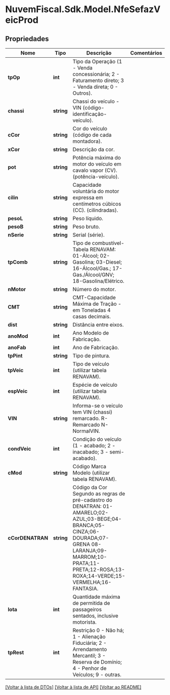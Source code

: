 # NuvemFiscal.Sdk.Model.NfeSefazVeicProd

## Propriedades

Nome | Tipo | Descrição | Comentários
------------ | ------------- | ------------- | -------------
**tpOp** | **int** | Tipo da Operação (1 - Venda concessionária; 2 - Faturamento direto; 3 - Venda direta; 0 - Outros). | 
**chassi** | **string** | Chassi do veículo - VIN (código-identificação-veículo). | 
**cCor** | **string** | Cor do veículo (código de cada montadora). | 
**xCor** | **string** | Descrição da cor. | 
**pot** | **string** | Potência máxima do motor do veículo em cavalo vapor (CV). (potência-veículo). | 
**cilin** | **string** | Capacidade voluntária do motor expressa em centímetros cúbicos (CC). (cilindradas). | 
**pesoL** | **string** | Peso líquido. | 
**pesoB** | **string** | Peso bruto. | 
**nSerie** | **string** | Serial (série). | 
**tpComb** | **string** | Tipo de combustível-Tabela RENAVAM: 01-Álcool; 02-Gasolina; 03-Diesel; 16-Álcool/Gas.; 17-Gas./Álcool/GNV; 18-Gasolina/Elétrico. | 
**nMotor** | **string** | Número do motor. | 
**CMT** | **string** | CMT-Capacidade Máxima de Tração - em Toneladas 4 casas decimais. | 
**dist** | **string** | Distância entre eixos. | 
**anoMod** | **int** | Ano Modelo de Fabricação. | 
**anoFab** | **int** | Ano de Fabricação. | 
**tpPint** | **string** | Tipo de pintura. | 
**tpVeic** | **int** | Tipo de veículo (utilizar tabela RENAVAM). | 
**espVeic** | **int** | Espécie de veículo (utilizar tabela RENAVAM). | 
**VIN** | **string** | Informa-se o veículo tem VIN (chassi) remarcado.  R-Remarcado  N-NormalVIN. | 
**condVeic** | **int** | Condição do veículo (1 - acabado; 2 - inacabado; 3 - semi-acabado). | 
**cMod** | **string** | Código Marca Modelo (utilizar tabela RENAVAM). | 
**cCorDENATRAN** | **string** | Código da Cor Segundo as regras de pré-cadastro do DENATRAN: 01-AMARELO;02-AZUL;03-BEGE;04-BRANCA;05-CINZA;06-DOURADA;07-GRENA  08-LARANJA;09-MARROM;10-PRATA;11-PRETA;12-ROSA;13-ROXA;14-VERDE;15-VERMELHA;16-FANTASIA. | 
**lota** | **int** | Quantidade máxima de permitida de passageiros sentados, inclusive motorista. | 
**tpRest** | **int** | Restrição  0 - Não há;  1 - Alienação Fiduciária;  2 - Arrendamento Mercantil;  3 - Reserva de Domínio;  4 - Penhor de Veículos;  9 - outras. | 

[[Voltar à lista de DTOs]](../README.md#documentation-for-models) [[Voltar à lista de API]](../README.md#documentation-for-api-endpoints) [[Voltar ao README]](../README.md)

